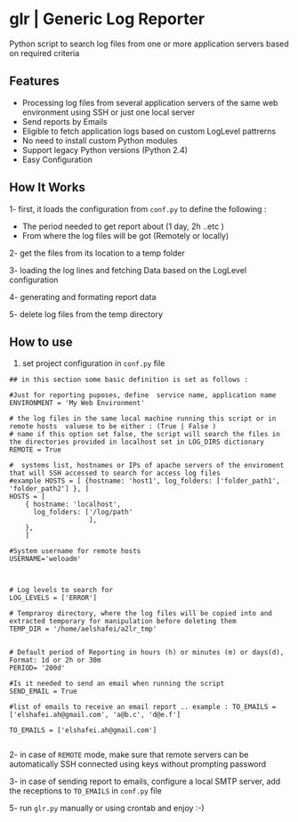 # glr | Generic Log Reporter
Python script to search   log files from one or more application servers based on required criteria


## Features
- Processing log files from several application servers of the same web environment using SSH or just one local server
- Send reports by Emails
- Eligible to fetch application logs based on custom LogLevel pattrerns
- No need to install custom Python modules
- Support legacy Python versions (Python 2.4)
- Easy Configuration


## How It Works
1- first, it loads the configuration from ```conf.py``` to define the following :
- The period needed to get report about (1 day, 2h ..etc )
- From where the log files will be got (Remotely or locally)

2- get the files from its location to a temp folder

3- loading the log lines and fetching Data based on the LogLevel configuration

4- generating and formating report data

5- delete log files from the temp directory

    

## How to use

1. set project configuration in ```conf.py``` file
```
## in this section some basic definition is set as follows :

#Just for reporting puposes, define  service name, application name
ENVIRONMENT = 'My Web Environment'

# the log files in the same local machine running this script or in remote hosts  valuese to be either : (True | False )
# name if this option set false, the script will search the files in the directories provided in localhost set in LOG_DIRS dictionary
REMOTE = True

#  systems list, hostnames or IPs of apache servers of the enviroment that will SSH accessed to search for access log files
#example HOSTS = [ {hostname: 'host1', log_folders: ['folder_path1', 'folder_path2'] }, ]
HOSTS = [
	{ hostname: 'localhost',
	  log_folders: ['/log/path'
	  				],
	},
	]

#System username for remote hosts
USERNAME='weloadm'



# Log levels to search for
LOG_LEVELS = ['ERROR']

# Tempraroy directory, where the log files will be copied into and extracted temporary for manipulation before deleting them
TEMP_DIR = '/home/aelshafei/a2lr_tmp'


# Default period of Reporting in hours (h) or minutes (m) or days(d), Format: 1d or 2h or 30m 
PERIOD= '200d'

#Is it needed to send an email when running the script
SEND_EMAIL = True

#list of emails to receive an email report .. example : TO_EMAILS = ['elshafei.ah@gmail.com', 'a@b.c', 'd@e.f']

TO_EMAILS = ['elshafei.ah@gmail.com']


```


2- in case of ```REMOTE``` mode, make sure that remote servers can be automatically SSH connected using keys without prompting password

3- in case of sending report to emails, configure a local SMTP server, add the receptions to ```TO_EMAILS``` in ```conf.py``` file

5- run ```glr.py``` manually or using crontab and enjoy :-)
